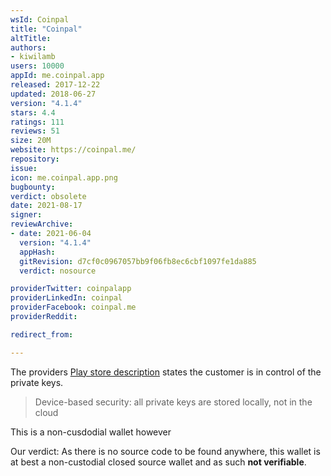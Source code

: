 ```yaml
---
wsId: Coinpal
title: "Coinpal"
altTitle: 
authors:
- kiwilamb
users: 10000
appId: me.coinpal.app
released: 2017-12-22
updated: 2018-06-27
version: "4.1.4"
stars: 4.4
ratings: 111
reviews: 51
size: 20M
website: https://coinpal.me/
repository: 
issue: 
icon: me.coinpal.app.png
bugbounty: 
verdict: obsolete
date: 2021-08-17
signer: 
reviewArchive:
- date: 2021-06-04
  version: "4.1.4"
  appHash: 
  gitRevision: d7cf0c0967057bb9f06fb8ec6cbf1097fe1da885
  verdict: nosource

providerTwitter: coinpalapp
providerLinkedIn: coinpal
providerFacebook: coinpal.me
providerReddit: 

redirect_from:

---
```



The providers [Play store description](https://play.google.com/store/apps/details?id=me.coinpal.app) states the customer is in control of the private keys.

> Device-based security: all private keys are stored locally, not in the cloud

This is a non-cusdodial wallet however

Our verdict: As there is no source code to be found anywhere, this wallet is at best a non-custodial closed source wallet and as such **not verifiable**.
